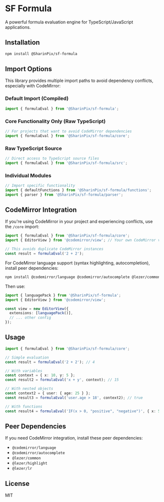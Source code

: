 # SF Formula

A powerful formula evaluation engine for TypeScript/JavaScript applications.

## Installation

```bash
npm install @SharinPix/sf-formula
```

## Import Options

This library provides multiple import paths to avoid dependency conflicts, especially with CodeMirror:

### Default Import (Compiled)
```typescript
import { formulaEval } from '@SharinPix/sf-formula';
```

### Core Functionality Only (Raw TypeScript)
```typescript
// For projects that want to avoid CodeMirror dependencies
import { formulaEval } from '@SharinPix/sf-formula/core';
```

### Raw TypeScript Source
```typescript
// Direct access to TypeScript source files
import { formulaEval } from '@SharinPix/sf-formula/src';
```

### Individual Modules
```typescript
// Import specific functionality
import { defaultFunctions } from '@SharinPix/sf-formula/functions';
import { parser } from '@SharinPix/sf-formula/parser';
```

## CodeMirror Integration

If you're using CodeMirror in your project and experiencing conflicts, use the `/core` import:

```typescript
import { formulaEval } from '@SharinPix/sf-formula/core';
import { EditorView } from '@codemirror/view'; // Your own CodeMirror version

// This avoids duplicate CodeMirror instances
const result = formulaEval('2 + 2');
```

For CodeMirror language support (syntax highlighting, autocompletion), install peer dependencies:

```bash
npm install @codemirror/language @codemirror/autocomplete @lezer/common @lezer/highlight @lezer/lr
```

Then use:
```typescript
import { languagePack } from '@SharinPix/sf-formula';
import { EditorView } from '@codemirror/view';

const view = new EditorView({
  extensions: [languagePack()],
  // ... other config
});
```

## Usage

```typescript
import { formulaEval } from '@SharinPix/sf-formula/core';

// Simple evaluation
const result = formulaEval('2 + 2'); // 4

// With variables
const context = { x: 10, y: 5 };
const result2 = formulaEval('x + y', context); // 15

// With nested objects
const context2 = { user: { age: 25 } };
const result3 = formulaEval('user.age > 18', context2); // true

// With functions
const result4 = formulaEval('IF(x > 0, "positive", "negative")', { x: 5 }); // "positive"
```

## Peer Dependencies

If you need CodeMirror integration, install these peer dependencies:

- `@codemirror/language`
- `@codemirror/autocomplete` 
- `@lezer/common`
- `@lezer/highlight`
- `@lezer/lr`

## License

MIT 